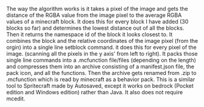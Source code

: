 The way the algorithm works is it takes a pixel of the image and gets the distance of the RGBA value from the image pixel to the average RGBA values of a minecraft block. 
It does this for every block I have added (30 blocks so far) and determines the lowest distance out of all the blocks. Then it returns the namespace id of the 
block it looks closest to. It combines the block and the relative coordinates of the image pixel (from the orgin) into a single line setblock command. it does this for 
every pixel of the image. (scanning all the pixels in the y axis' from left to right). It packs those single line commands into a .mcfunction file/files (depending on the length) 
and compresses them into an archive consisting of a manifest.json file, the pack icon, and all the functions. Then the archive gets renamed from .zip to .mcfunction which is 
read by minecraft as a behavior pack. This is a similar tool to Spritecraft made by Autosaved, except it works on bedrock (Pocket edition and Windows edition) rather than Java. It also does not require mcedit.
